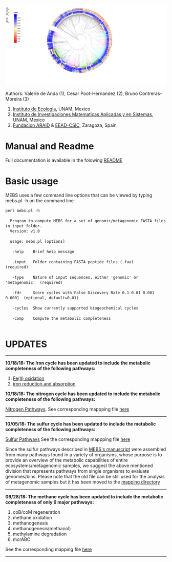 ![MEBS](./images/MEBS.png) 

Authors: Valerie de Anda (1), Cesar Poot-Hernandez (2), Bruno Contreras-Moreira (3)

1. [Instituto de Ecologia](http://web.ecologia.unam.mx), UNAM, Mexico
2. [Instituto de Investigaciones Matematicas Aplicadas y en Sistemas](http://www.iimas.unam.mx), UNAM, Mexico
3. [Fundacion ARAID](http://www.araid.es) & [EEAD-CSIC](http://www.eead.csic.es), Zaragoza, Spain

# Manual and Readme 

Full  documentation is  available  in the folowing [README](https://eead-csic-compbio.github.io/metagenome_Pfam_score/READMEv1.html)   


# Basic usage

MEBS uses a few  command line options that can  be viewed by typing mebs.pl -h on the command line

```
perl mebs.pl -h 

  Program to compute MEBS for a set of genomic/metagenomic FASTA files in input folder.
  Version: v1.0

  usage: mebs.pl [options] 

   -help    Brief help message
   
   -input   Folder containing FASTA peptide files (.faa)                  (required)

   -type    Nature of input sequences, either 'genomic' or 'metagenomic'  (required)

   -fdr     Score cycles with False Discovery Rate 0.1 0.01 0.001 0.0001  (optional, default=0.01)

   -cycles  Show currently supported biogeochemical cycles
   
   -comp    Compute the metabolic completeness      
   
```




# UPDATES 
---


**10/18/18: The Iron cycle has been updated to include the metabolic completeness of the following pathways:**

1. [Fe(II) oxidation](https://metacyc.org/META/NEW-IMAGE?type=PATHWAY&object=PWY-6692)
2. [iron reduction and absorption](https://metacyc.org/META/NEW-IMAGE?type=PATHWAY&object=PWY-5934)

**10/18/18: The nitrogen cycle has been updated to include the metabolic completeness of the following pathways:**

[Nitrogen Pathways](https://eead-csic-compbio.github.io/metagenome_Pfam_score/nitrogen.html). See corresponding  mappping file [here](https://github.com/eead-csic-compbio/metagenome_Pfam_score/blob/master/cycles/nitrogen/pfam2kegg.tab) 

---

**10/05/18: The sulfur cycle has been updated to include the metabolic completeness of the following pathways:**

[Sulfur Pathways](https://eead-csic-compbio.github.io/metagenome_Pfam_score/sulfur.html) See the corresponding  mappping file [here](https://github.com/eead-csic-compbio/metagenome_Pfam_score/blob/master/cycles/sulfur/pfam2kegg.tab)   

Since the sulfur pathways described in [MEBS's manuscript](https://academic.oup.com/gigascience/article/6/11/gix096/4561660) were assembled from many pathways found in a variety of organisms, whose purpose is to provide an overview of the metabolic capabilities of entire ecosystems/metagenomic samples, we suggest the  above mentioned division that represents pathways from single organisms to  evaluate genomes/bins. 
Please note that the old file can be still used  for the analysis of metagenomic samples but it has been moved to the [mapping directory](https://github.com/eead-csic-compbio/metagenome_Pfam_score/blob/master/mapping/pfam2kegg.tab) 


---

**09/28/18:  The methane cycle has been updated to include the metabolic completeness of only 6 major pathways:**


1. coB/coM regeneration
2. methane oxidation 
3. methanogenesis
4. methanogenesis(methanol) 
5. methylamine degradation
6. mcrABC 

See the corresponding mapping file [here](https://github.com/eead-csic-compbio/metagenome_Pfam_score/blob/master/cycles/carbon/pfam2kegg.tab)   

---
